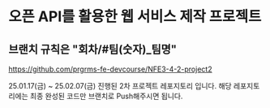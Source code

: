 # 오픈 API를 활용한 웹 서비스 제작 프로젝트 

## 브랜치 규칙은 "회차/#팀(숫자)\_팀명"

https://github.com/prgrms-fe-devcourse/NFE3-4-2-project2

25.01.17(금) ~ 25.02.07(금) 진행된 2차 프로젝트 레포지토리 입니다.
해당 레포지토리에는 최종 완성된 코드만 브랜치로 Push해주시면 됩니다.
